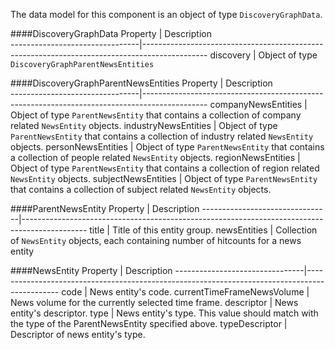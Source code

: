 ﻿The data model for this component is an object of type `DiscoveryGraphData`.

####DiscoveryGraphData
Property 						| Description											
--------------------------------|----------------------------------------------------------------------------------------------
discovery						| Object of type `DiscoveryGraphParentNewsEntities`

####DiscoveryGraphParentNewsEntities
Property 						| Description									
--------------------------------|----------------------------------------------------------------------------------------------
companyNewsEntities				| Object of type `ParentNewsEntity` that contains a collection of company related `NewsEntity` objects.
industryNewsEntities			| Object of type `ParentNewsEntity` that contains a collection of industry related `NewsEntity` objects.
personNewsEntities				| Object of type `ParentNewsEntity` that contains a collection of people related `NewsEntity` objects.
regionNewsEntities				| Object of type `ParentNewsEntity` that contains a collection of region related `NewsEntity` objects.
subjectNewsEntities				| Object of type `ParentNewsEntity` that contains a collection of subject related `NewsEntity` objects.

####ParentNewsEntity
Property						| Description
--------------------------------|----------------------------------------------------------------------------------------------
title							| Title of this entity group.
newsEntities					| Collection of `NewsEntity` objects, each containing number of hitcounts for a news entity

####NewsEntity
Property						| Description
--------------------------------|----------------------------------------------------------------------------------------------
code							| News entity's code.
currentTimeFrameNewsVolume		| News volume for the currently selected time frame.
descriptor						| News entity's descriptor.
type							| News entity's type. This value should match with the type of the ParentNewsEntity specified above.
typeDescriptor					| Descriptor of news entity's type.
